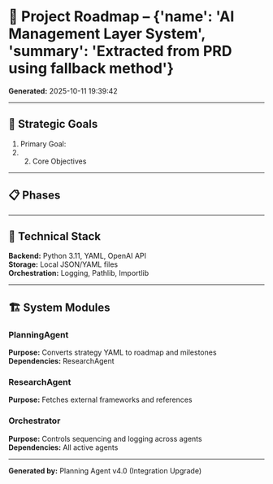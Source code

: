 # 📅 Project Roadmap – {'name': 'AI Management Layer System', 'summary': 'Extracted from PRD using fallback method'}

**Generated:** 2025-10-11 19:39:42  

---

## 🎯 Strategic Goals

1. Primary Goal:
2. 2. Core Objectives

---

## 📋 Phases

---

## 🔧 Technical Stack

**Backend:** Python 3.11, YAML, OpenAI API  
**Storage:** Local JSON/YAML files  
**Orchestration:** Logging, Pathlib, Importlib  

---

## 🏗️  System Modules

### PlanningAgent
**Purpose:** Converts strategy YAML to roadmap and milestones  
**Dependencies:** ResearchAgent  

### ResearchAgent
**Purpose:** Fetches external frameworks and references  

### Orchestrator
**Purpose:** Controls sequencing and logging across agents  
**Dependencies:** All active agents  

---

**Generated by:** Planning Agent v4.0 (Integration Upgrade)  
